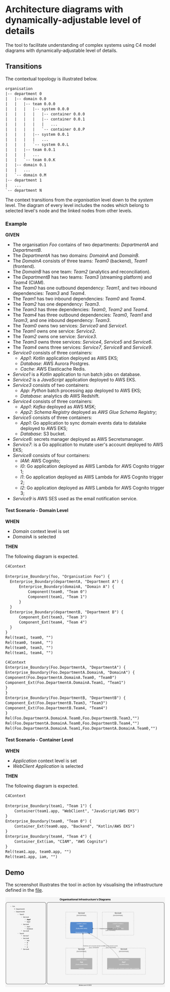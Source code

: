 # Architecture diagrams with dynamically-adjustable level of details

The tool to facilitate understanding of complex systems using C4 model diagrams with dynamically-adjustable
level of details.

## Transitions

The contextual topology is illustrated below.

```commandline
organisation
|-- department 0
|   |-- domain 0.0
|   |   |-- team 0.0.0
|   |   |   |-- system 0.0.0
|   |   |   |   |-- container 0.0.0
|   |   |   |   |-- container 0.0.1
|   |   |   |   |   ...
|   |   |   |   `-- container 0.0.P
|   |   |   |-- system 0.0.1
|   |   |   |   ...
|   |   |   `-- system 0.0.L
|   |   |-- team 0.0.1
|   |   |   ...
|   |   `-- team 0.0.K
|   |-- domain 0.1
|   |   ...
|   `-- domain 0.M
|-- department 1
|   ...
`-- department N
```

The context transitions from the _organisation_ level down to the _system_ level. The diagram of every level includes the
nodes which belong to selected level's node and the linked nodes from other levels. 

### Example

**GIVEN**

- The organisation _Foo_ contains of two departments: _DepartmentA_ and _DepartmentB_.
- The _DepartmentA_ has two domains: _DomainA_ and _DomainB_.
- The _DomainA_ consists of three teams: _Team0_ (backend), _Team1_ (frontend).
- The _DomainB_ has one team: _Team2_ (analytics and reconciliation).
- The _DepartmentB_ has two teams: _Team3_ (streaming platform) and _Team4_ (CIAM).
- The _Team0_ has one outbound dependency: _Team1_, and two inbound dependencies: _Team3_ and _Team4_. 
- The _Team1_ has two inbound dependencies: _Team0_ and _Team4_.
- The _Team2_ has one dependency: _Team3_.
- The _Team3_ has three dependencies: _Team0_, _Team2_ and _Team4_.
- The _Team4_ has three outbound dependencies: _Team0_, _Team1_ and _Team3_, and one inbound dependency: _Team3_.
- The _Team0_ owns two services: _Service0_ and _Service1_.
- The _Team1_ owns one service: _Service2_.
- The _Team2_ owns one service: _Service3_.
- The _Team3_ owns three services: _Service4_, _Service5_ and _Service6_.
- The _Team4_ owns three services: _Service7_, _Service8_ and _Service9_.
- _Service0_ consists of three containers:
  - _App1_: _Kotlin_ application deployed as AWS EKS;
  - _Database_: AWS Aurora Postgres.
  - _Cache_: AWS Elasticache Redis.
- _Service1_ is a _Kotlin_ application to run batch jobs on database.
- _Service2_ is a _JavaScript_ application deployed to AWS EKS.
- _Service3_ consists of two containers:
  - _App_: _Python_ batch processing app deployed to AWS EKS;
  - _Database_: analytics db AWS Redshift.
- _Service4_ consists of three containers:
  - _App1_: _Kafka_ deployed as AWS MSK; 
  - _App2_: _Schema Registry_ deployed as _AWS Glue Schema Registry_;
- _Service5_ consists of three containers:
  - _App1_: Go application to sync domain events data to datalake deployed to AWS EKS;
  - _Database_: S3 bucket.
- _Service6_: secrets manager deployed as AWS Secretsmanager.
- _Service7_: is a Go application to mutate user's account deployed to AWS EKS;
- _Service8_ consists of four containers:
  - _IAM_: AWS Cognito;
  - _l0_: Go application deployed as AWS Lambda for AWS Cognito trigger 1;
  - _l1_: Go application deployed as AWS Lambda for AWS Cognito trigger 2;
  - _l2_: Go application deployed as AWS Lambda for AWS Cognito trigger 3;
- _Service9_ is AWS SES used as the email notification service.

#### Test Scenario - Domain Level

**WHEN**

- _Domain_ context level is set
- _DomainA_ is selected

**THEN**

The following diagram is expected.

```mermaid 
C4Context

Enterprise_Boundary(foo, "Organisation Foo") {
  Enterprise_Boundary(departmentA, "Department A") {
      Enterprise_Boundary(domainA, "Domain A") {
          Component(team0, "Team 0")
          Component(team1, "Team 1")
      }
  }
  Enterprise_Boundary(departmentB, "Department B") {
      Component_Ext(team3, "Team 3")
      Component_Ext(team4, "Team 4")
  }
}
Rel(team1, team0, "")
Rel(team0, team4, "")
Rel(team0, team3, "")
Rel(team1, team4, "")
```

```mermaid
C4Context
Enterprise_Boundary(Foo.DepartmentA, "DepartmentA") {
Enterprise_Boundary(Foo.DepartmentA.DomainA, "DomainA") {
Component(Foo.DepartmentA.DomainA.Team0, "Team0")
Component_Ext(Foo.DepartmentA.DomainA.Team1, "Team1")
}
}
Enterprise_Boundary(Foo.DepartmentB, "DepartmentB") {
Component_Ext(Foo.DepartmentB.Team3, "Team3")
Component_Ext(Foo.DepartmentB.Team4, "Team4")
}
Rel(Foo.DepartmentA.DomainA.Team0,Foo.DepartmentB.Team3,"")
Rel(Foo.DepartmentA.DomainA.Team0,Foo.DepartmentB.Team4,"")
Rel(Foo.DepartmentA.DomainA.Team1,Foo.DepartmentA.DomainA.Team0,"")
```

#### Test Scenario - Container Level

**WHEN**

- _Application_ context level is set
- _WebClient Application_ is selected

**THEN**

The following diagram is expected.

```mermaid
C4Context

Enterprise_Boundary(team1, "Team 1") {
    Container(team1.app, "WebClient", "JavaScript/AWS EKS")
}
Enterprise_Boundary(team0, "Team 0") {
    Container_Ext(team0.app, "Backend", "Kotlin/AWS EKS")
}
Enterprise_Boundary(team4, "Team 4") {
    Container_Ext(iam, "CIAM", "AWS Cognito")
}
Rel(team1.app, team0.app, "")
Rel(team1.app, iam, "")
```

## Demo

The screenshot illustrates the tool in action by visualising the infrastructure defined in the [file](src/data.json). 

![webui](webui-demo.png)
